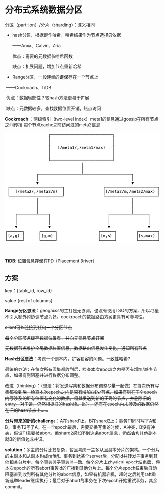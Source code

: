 # 分布式系统数据分区

分区（partition）/分片（sharding）：含义相同

- hash分区，根据键作哈希，哈希结果作为节点选择的依据

  ——Anna、Calvin、Aria

  优点：需要的元数据仅哈希函数

  缺点：扩展问题，增加节点重新哈希

- Range分区，一段连续的键保存在一个节点上

​		——Cockroach、TiDB

​		优点：数据局部性？较hash方法更易于扩展

​		缺点：元数据较多，查找数据位置开销，热点访问

**Cockroach** ：两级索引（two-level index）meta1的信息通过gossip在所有节点之间传播 每个节点cache之前访问过的meta2信息

![](../assets/cockroach/range-lookup.png)

​		

**TiDB**: 位置信息存储在PD（Placement Driver）



## 方案

key：{table_id, row_id}

value {rest of cloumns}

**Range分区想法**：geogauss的主打是无协调，也没有使用TSO的方案，所以尽量不引入额外的协调节点为好。cockroach的数据路由方案更具有可参考性。

~~client可以连接到任何一个分区节点~~

~~每个分区节点缓存数据位置表，并向元信息节点订阅~~

~~元数据节点维护全局数据位置信息，数据路由信息发生变化，通知所有节点~~

**Hash分区想法**：考虑一个副本内，扩容锁容的问题。一致性哈希?

最笨的办法：在每次所有写集都收到后，检查本次epoch之内是否有增加/减少节点，如果有则阻塞并进行数据分布调整。

改进（thinking）：（想法：将发送写集和数据分布调整尽量一起做）~~在每次所有写集都收到后，检查本次epoch之内是否有增加/减少节点，如果有则在下个epoch内写涉及的所有位置有变化的数据，将其发送到新的正确的节点，并删除旧的entry。对于读，仍然根据旧的hash读。此时，还有在epoch内未涉及的数据仍然在旧的hash节点上……~~



**分片带来的新的challenge**：A在shard1上，B在shard2上；事务T1同时写了A和B，事务T2写了A。在一个epoch最后，需要交换写集的时候，A冲突，B没有冲突，假设T1需要被abort，但shard2感知不到这条abort信息，仍然会和其他副本就B的新值达成共识。

**solution**：多主的分片比较复杂，暂且考虑一主多从且副本分片的架构。一个分片的主副本和从副本构成raft组。事务到达某个server后，分配id并转发子事务到其他相关分片中。每个事务其子事务id一致，每个分片上physical epoch结束后，将本次epoch的所有abort事务id的广播到其他分片上。每个分片epoch结束后自动阻塞直到收到所有其他分片的abort信息，如果有机器宕机，超时之后利用raft重新选举leader继续执行；最后对于abort的事务在下次epoch开始重试事务，其余commit。

